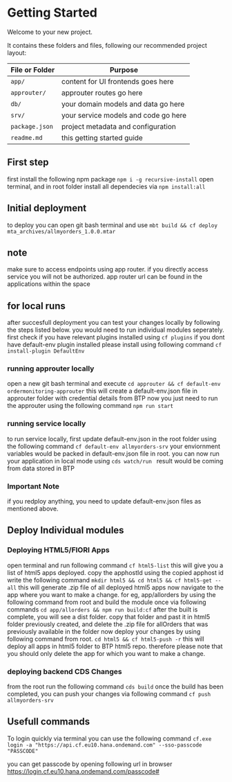 # Getting Started

Welcome to your new project.

It contains these folders and files, following our recommended project layout:

File or Folder | Purpose
---------|----------
`app/` | content for UI frontends goes here
`approuter/` | approuter routes go here
`db/` | your domain models and data go here
`srv/` | your service models and code go here
`package.json` | project metadata and configuration
`readme.md` | this getting started guide

## First step
first install the following npm package
```npm i -g recursive-install```
open terminal, and in root folder install all dependecies via
```npm install:all ```

## Initial deployment
to deploy you can open git bash terminal and use 
``` mbt build && cf deploy mta_archives/allmyorders_1.0.0.mtar ```

## note
make sure to access endpoints using app router. if you directly access service you will not be authorized. app router url can be found in the applications within the space
## for local runs
after succesfull deployment you can test your changes locally by following the steps listed below.
you would need to run individual modules seperately.
first check if you have relevant plugins installed using
``` cf plugins ```
if you dont have default-env plugin installed
please install using following command
``` cf install-plugin DefaultEnv ```

### running approuter locally
open a new git bash terminal and execute
``` cd approuter && cf default-env ordermonitoring-approuter ```
this will create a default-env.json file in approuter folder with credential details from BTP
now you just need to run the approuter using the following command
``` npm run start ```
### running service locally
to run service locally, first update default-env.json in the root folder using the following command
``` cf default-env allmyorders-srv ```
your enviornment variables would be packed in default-env.json file in root.
you can now run your application in local mode using 
```cds watch/run ```
result would be coming from data stored in BTP

### Important Note
if you redploy anything, you need to update default-env.json files as mentioned above.

## Deploy Individual modules
### Deploying HTML5/FIORI Apps

open terminal and run following command
``` cf html5-list ```
this will give you a list of html5 apps deployed. copy the apphostId
using the copied apphost id write the following command
``` mkdir html5 && cd html5 && cf html5-get --all ```
this will generate .zip file of all deployed html5 apps
now navigate to the app where you want to make a change. for eg, app/allorders by using the following command from root and build the module once via following commands
``` cd app/allorders && npm run build:cf ```
after the built is complete, you will see a dist folder. copy that folder and past it in html5 folder previously created, and delete the .zip file for allOrders that was previously available in the folder
now deploy your changes by using following command from root.
``` cd html5 && cf html5-push -r ```
this will deploy all apps in html5 folder to BTP html5 repo. therefore please note that you should only delete the app for which you want to make a change.

### deploying backend CDS Changes
from the root run the following command
``` cds build ```
once the build has been completed, you can push your changes via following command
``` cf push allmyorders-srv ```

## Usefull commands
To login quickly via terminal you can use the following command
```cf.exe login -a "https://api.cf.eu10.hana.ondemand.com" --sso-passcode "PASSCODE" ```

you can get passcode by opening following url in browser
https://login.cf.eu10.hana.ondemand.com/passcode#

